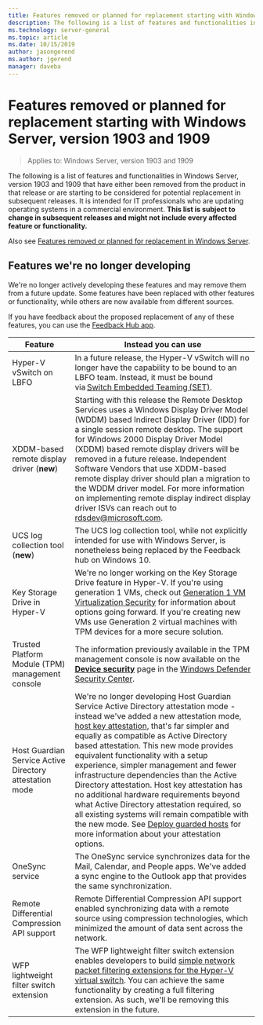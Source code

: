 ```yaml
---
title: Features removed or planned for replacement starting with Windows Server, version 1903
description: The following is a list of features and functionalities in Windows Server, version 1903 that have either been removed from the product in that release or are starting to be considered for potential replacement in subsequent releases. It is intended for IT professionals who are updating operating systems in a commercial environment.
ms.technology: server-general
ms.topic: article
ms.date: 10/15/2019
author: jasongerend
ms.author: jgerend
manager: daveba
---
```

# Features removed or planned for replacement starting with Windows Server, version 1903 and 1909

>Applies to: Windows Server, version 1903 and 1909

The following is a list of features and functionalities in Windows Server, version 1903 and 1909 that have either been removed from the product in that release or are starting to be considered for potential replacement in subsequent releases. It is intended for IT professionals who are updating operating systems in a commercial environment. **This list is subject to change in subsequent releases and might not include every affected feature or functionality.**

Also see [Features removed or planned for replacement in Windows Server](removed-features.md).

## Features we're no longer developing

We're no longer actively developing these features and may remove them from a future update. Some features have been replaced with other features or functionality, while others are now available from different sources.

If you have feedback about the proposed replacement of any of these features, you can use the [Feedback Hub app](https://support.microsoft.com/help/4021566/windows-10-send-feedback-to-microsoft-with-feedback-hub-app).


|                         Feature                         |                                                                                                                                                                                                                                                                                                                                                                                                                           Instead you can use                                                                                                                                                                                                                                                                                                                                                                                                                            |
|---------------------------------------------------------|--------------------------------------------------------------------------------------------------------------------------------------------------------------------------------------------------------------------------------------------------------------------------------------------------------------------------------------------------------------------------------------------------------------------------------------------------------------------------------------------------------------------------------------------------------------------------------------------------------------------------------------------------------------------------------------------------------------------------------------------------------------------------------------------------------------------------------------------------------------------------|
|              Hyper-V vSwitch on LBFO                |                                                                                                                                                                  In a future release, the Hyper-V vSwitch will no longer have the capability to be bound to an LBFO team. Instead, it must be bound via [Switch Embedded Teaming (SET)](../virtualization/hyper-v-virtual-switch/rdma-and-switch-embedded-teaming.md#switch-embedded-teaming-set).                                                                                                                                                                    |
|       XDDM-based remote display driver (**new**)        |                                                                                                                                          Starting with this release the Remote Desktop Services uses a Windows Display Driver Model (WDDM) based Indirect Display Driver (IDD) for a single session remote desktop. The support for Windows 2000 Display Driver Model (XDDM) based remote display drivers will be removed in a future release. Independent Software Vendors that use XDDM-based remote display driver should plan a migration to the WDDM driver model. For more information on implementing remote display indirect display driver ISVs can reach out to [rdsdev@microsoft.com](mailto:rdsdev@microsoft.com).                                                                                                                                           |
|            UCS log collection tool (**new**)            |                                                                                                                                                                                                                                                                                                                                                         The UCS log collection tool, while not explicitly intended for use with Windows Server, is nonetheless being replaced by the Feedback hub on Windows 10.                                                                                                                                                                                                                                                                                                                                                         |
|              Key Storage Drive in Hyper-V               |                                                                                                                                                                                                        We're no longer working on the Key Storage Drive feature in Hyper-V. If you're using generation 1 VMs, check out [Generation 1 VM Virtualization Security](../virtualization/hyper-v/learn-more/generation-1-virtual-machine-security-settings-for-hyper-v.md) for information about options going forward. If you're creating new VMs use Generation 2 virtual machines with TPM devices for a more secure solution.                                                                                                                                                                                                         |
|    Trusted Platform Module (TPM) management console     |                                                                                                                                                                                                                          The information previously available in the TPM management console is now available on the [**Device security**](/windows/security/threat-protection/windows-defender-security-center/wdsc-device-security) page in the [Windows Defender Security Center](/windows/security/threat-protection/windows-defender-security-center/windows-defender-security-center).                                                                                                                                                                                                                          |
| Host Guardian Service Active Directory attestation mode | We're no longer developing Host Guardian Service Active Directory attestation mode - instead we've added a new attestation mode, [host key attestation](../security/guarded-fabric-shielded-vm/guarded-fabric-create-host-key.md), that's far simpler and equally as compatible as Active Directory based attestation.  This new mode provides equivalent functionality with a setup experience, simpler management and fewer infrastructure dependencies than the Active Directory attestation. Host key attestation has no additional hardware requirements beyond what Active Directory attestation required, so all existing systems will remain compatible with the new mode. See [Deploy guarded hosts](../security/guarded-fabric-shielded-vm/guarded-fabric-configure-hgs-with-authorized-hyper-v-hosts.md) for more information about your attestation options. |
|                     OneSync service                     |                                                                                                                                                                                                                                                                                                                                                   The OneSync service synchronizes data for the Mail, Calendar, and People apps. We've added a sync engine to the Outlook app that provides the same synchronization.                                                                                                                                                                                                                                                                                                                                                    |
|       Remote Differential Compression API support       |                                                                                                                                                                                                                                                                                                           Remote Differential Compression API support enabled synchronizing data with a remote source using compression technologies, which minimized the amount of data sent across the network. |
|         WFP lightweight filter switch extension         |                                                                                                                                                                                                                                      The WFP lightweight filter switch extension enables developers to build [simple network packet filtering extensions for the Hyper-V virtual switch](/windows-hardware/drivers/network/using-virtual-switch-filtering). You can achieve the same functionality by creating a full filtering extension. As such, we'll be removing this extension in the future.                                                                                                                                                                                                                                      |
